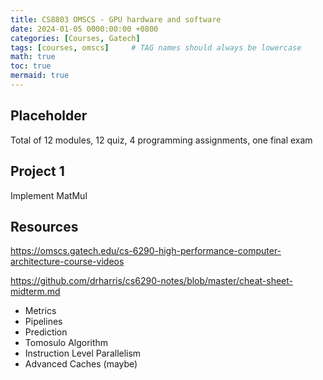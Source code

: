 ```yaml
---
title: CS8803 OMSCS - GPU hardware and software
date: 2024-01-05 0000:00:00 +0800
categories: [Courses, Gatech]
tags: [courses, omscs]     # TAG names should always be lowercase
math: true
toc: true
mermaid: true
---
```



## Placeholder

Total of 12 modules, 12 quiz, 4 programming assignments, one final exam

## Project 1

Implement MatMul

## Resources

https://omscs.gatech.edu/cs-6290-high-performance-computer-architecture-course-videos

https://github.com/drharris/cs6290-notes/blob/master/cheat-sheet-midterm.md

* Metrics
* Pipelines
* Prediction
* Tomosulo Algorithm
* Instruction Level Parallelism
* Advanced Caches (maybe)